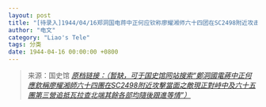 ```yaml
---
layout: post
title: "[待录入]1944/04/16郑洞国电蒋中正何应钦称廖耀湘师六十四团在SC2498附近攻击当面之敌现正对峙中及六十五团第三营追抵瓦拉查北端其余各部均随后跟进等情"
author: "电文"
category: "Liao's Tele"
tags: 分类
date: 1944-04-16 00:00:00 +0800
---
```

> 来源：国史馆 [*原档链接：（暂缺，可于国史馆网站搜索“鄭洞國電蔣中正何應欽稱廖耀湘師六十四團在SC2498附近攻擊當面之敵現正對峙中及六十五團第三營追抵瓦拉查北端其餘各部均隨後跟進等情”）*]()
